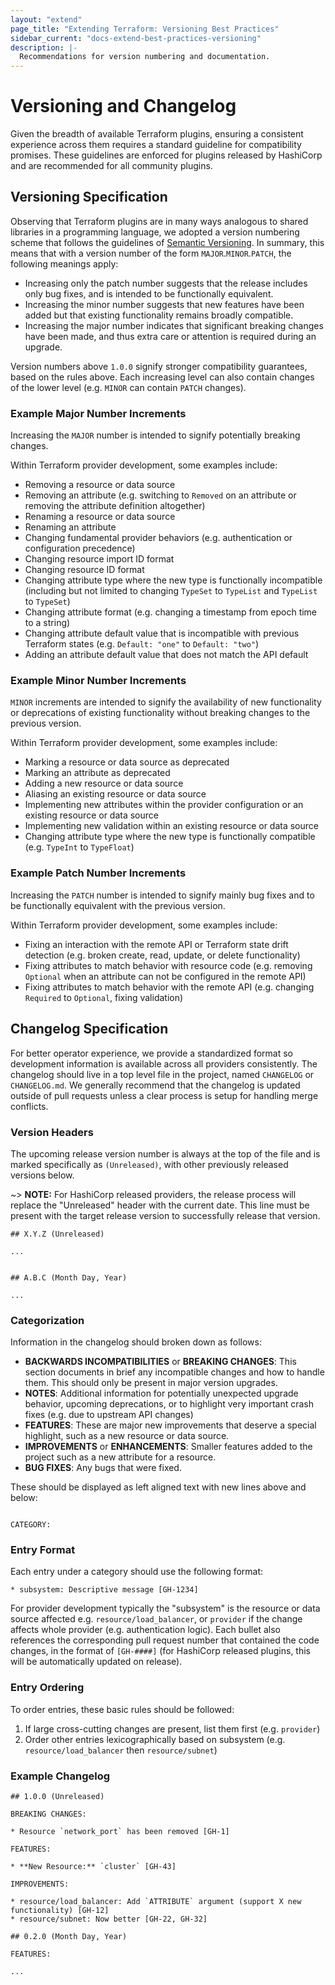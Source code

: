 ```yaml
---
layout: "extend"
page_title: "Extending Terraform: Versioning Best Practices"
sidebar_current: "docs-extend-best-practices-versioning"
description: |-
  Recommendations for version numbering and documentation.
---
```


# Versioning and Changelog

Given the breadth of available Terraform plugins, ensuring a consistent experience across them requires a standard guideline for compatibility promises. These guidelines are enforced for plugins released by HashiCorp and are recommended for all community plugins.

## Versioning Specification

Observing that Terraform plugins are in many ways analogous to shared libraries in a programming language, we adopted a version numbering scheme that follows the guidelines of [Semantic Versioning](http://semver.org/). In summary, this means that with a version number of the form `MAJOR`.`MINOR`.`PATCH`, the following meanings apply:

- Increasing only the patch number suggests that the release includes only bug fixes, and is intended to be functionally equivalent.
- Increasing the minor number suggests that new features have been added but that existing functionality remains broadly compatible.
- Increasing the major number indicates that significant breaking changes have been made, and thus extra care or attention is required during an upgrade.

Version numbers above `1.0.0` signify stronger compatibility guarantees, based on the rules above. Each increasing level can also contain changes of the lower level (e.g. `MINOR` can contain `PATCH` changes).

### Example Major Number Increments

Increasing the `MAJOR` number is intended to signify potentially breaking changes.

Within Terraform provider development, some examples include:

- Removing a resource or data source
- Removing an attribute (e.g. switching to `Removed` on an attribute or removing the attribute definition altogether)
- Renaming a resource or data source
- Renaming an attribute
- Changing fundamental provider behaviors (e.g. authentication or configuration precedence)
- Changing resource import ID format
- Changing resource ID format
- Changing attribute type where the new type is functionally incompatible (including but not limited to changing `TypeSet` to `TypeList` and `TypeList` to `TypeSet`)
- Changing attribute format (e.g. changing a timestamp from epoch time to a string)
- Changing attribute default value that is incompatible with previous Terraform states (e.g. `Default: "one"` to `Default: "two"`)
- Adding an attribute default value that does not match the API default

### Example Minor Number Increments

`MINOR` increments are intended to signify the availability of new functionality or deprecations of existing functionality without breaking changes to the previous version.

Within Terraform provider development, some examples include:

- Marking a resource or data source as deprecated
- Marking an attribute as deprecated
- Adding a new resource or data source
- Aliasing an existing resource or data source
- Implementing new attributes within the provider configuration or an existing resource or data source
- Implementing new validation within an existing resource or data source
- Changing attribute type where the new type is functionally compatible (e.g. `TypeInt` to `TypeFloat`)

### Example Patch Number Increments

Increasing the `PATCH` number is intended to signify mainly bug fixes and to be functionally equivalent with the previous version.

Within Terraform provider development, some examples include:

- Fixing an interaction with the remote API or Terraform state drift detection (e.g. broken create, read, update, or delete functionality)
- Fixing attributes to match behavior with resource code (e.g. removing `Optional` when an attribute can not be configured in the remote API)
- Fixing attributes to match behavior with the remote API (e.g. changing `Required` to `Optional`, fixing validation)

## Changelog Specification

For better operator experience, we provide a standardized format so development information is available across all providers consistently. The changelog should live in a top level file in the project, named `CHANGELOG` or `CHANGELOG.md`. We generally recommend that the changelog is updated outside of pull requests unless a clear process is setup for handling merge conflicts.

### Version Headers

The upcoming release version number is always at the top of the file and is marked specifically as `(Unreleased)`, with other previously released versions below.

~> **NOTE:** For HashiCorp released providers, the release process will replace the "Unreleased" header with the current date. This line must be present with the target release version to successfully release that version.

```text
## X.Y.Z (Unreleased)

...


## A.B.C (Month Day, Year)

...
```

### Categorization

Information in the changelog should broken down as follows:

- **BACKWARDS INCOMPATIBILITIES** or **BREAKING CHANGES**: This section documents in brief any incompatible changes and how to handle them. This should only be present in major version upgrades.
- **NOTES**: Additional information for potentially unexpected upgrade behavior, upcoming deprecations, or to highlight very important crash fixes (e.g. due to upstream API changes)
- **FEATURES**: These are major new improvements that deserve a special highlight, such as a new resource or data source.
- **IMPROVEMENTS** or **ENHANCEMENTS**: Smaller features added to the project such as a new attribute for a resource.
- **BUG FIXES**: Any bugs that were fixed.

These should be displayed as left aligned text with new lines above and below:

```text

CATEGORY:

```

### Entry Format

Each entry under a category should use the following format:

```text
* subsystem: Descriptive message [GH-1234]
```

For provider development typically the "subsystem" is the resource or data source affected e.g. `resource/load_balancer`, or `provider` if the change affects whole provider (e.g. authentication logic). Each bullet also references the corresponding pull request number that contained the code changes, in the format of `[GH-####]` (for HashiCorp released plugins, this will be automatically updated on release).

### Entry Ordering

To order entries, these basic rules should be followed:

1. If large cross-cutting changes are present, list them first (e.g. `provider`)
2. Order other entries lexicographically based on subsystem (e.g. `resource/load_balancer` then `resource/subnet`)

### Example Changelog

```text
## 1.0.0 (Unreleased)

BREAKING CHANGES:

* Resource `network_port` has been removed [GH-1]

FEATURES:

* **New Resource:** `cluster` [GH-43]

IMPROVEMENTS:

* resource/load_balancer: Add `ATTRIBUTE` argument (support X new functionality) [GH-12]
* resource/subnet: Now better [GH-22, GH-32]

## 0.2.0 (Month Day, Year)

FEATURES:

...
```
